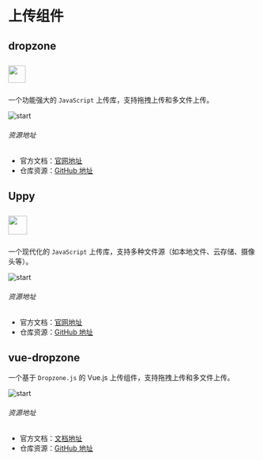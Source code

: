 # 上传组件

## dropzone

<img src="https://raw.githubusercontent.com/dropzone/dropzone/assets/github-logo.svg" style="height: 35px;margin: 10px 0" >

一个功能强大的 `JavaScript` 上传库，支持拖拽上传和多文件上传。

![start](https://img.shields.io/github/dropzone/dropzone?style=social)

###### 资源地址

- 官方文档：[官网地址](https://www.dropzone.dev/)
- 仓库资源：[GitHub 地址](https://github.com/dropzone/dropzone)


## Uppy

<img src="https://uppy.io/img/logo.svg" style="width: 38px;margin: 10px 0" >

一个现代化的 `JavaScript` 上传库，支持多种文件源（如本地文件、云存储、摄像头等）。

![start](https://img.shields.io/github/transloadit/uppy?style=social)

###### 资源地址

- 官方文档：[官网地址](https://uppy.io/)
- 仓库资源：[GitHub 地址](https://github.com/transloadit/uppy)


## vue-dropzone

一个基于 `Dropzone.js` 的 Vue.js 上传组件，支持拖拽上传和多文件上传。

![start](https://img.shields.io/github/rowanwins/vue-dropzone?style=social)

###### 资源地址

- 官方文档：[文档地址](https://rowanwins.github.io/vue-dropzone/docs/dist/#/installation)
- 仓库资源：[GitHub 地址](https://github.com/rowanwins/vue-dropzone)



